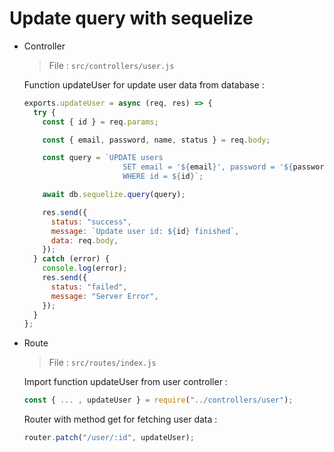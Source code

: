 # Update query with sequelize

- Controller

  > File : `src/controllers/user.js`

  Function updateUser for update user data from database :

  ```javascript
  exports.updateUser = async (req, res) => {
    try {
      const { id } = req.params;

      const { email, password, name, status } = req.body;

      const query = `UPDATE users 
                        SET email = '${email}', password = '${password}', name = '${name}', status = '${status}'
                        WHERE id = ${id}`;

      await db.sequelize.query(query);

      res.send({
        status: "success",
        message: `Update user id: ${id} finished`,
        data: req.body,
      });
    } catch (error) {
      console.log(error);
      res.send({
        status: "failed",
        message: "Server Error",
      });
    }
  };
  ```

* Route

  > File : `src/routes/index.js`

  Import function updateUser from user controller :

  ```javascript
  const { ... , updateUser } = require("../controllers/user");
  ```

  Router with method get for fetching user data :

  ```javascript
  router.patch("/user/:id", updateUser);
  ```

